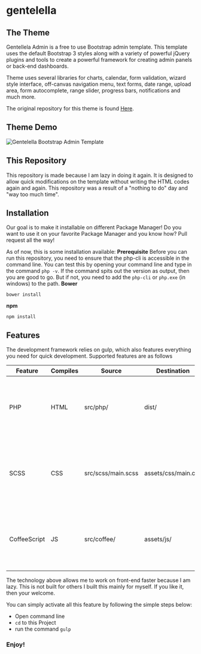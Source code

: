 # gentelella

## The Theme
Gentellela Admin is a free to use Bootstrap admin template.
This template uses the default Bootstrap 3 styles along with a variety of powerful jQuery plugins and tools to create a powerful framework for creating admin panels or back-end dashboards.

Theme uses several libraries for charts, calendar, form validation, wizard style interface, off-canvas navigation menu, text forms, date range, upload area, form autocomplete, range slider, progress bars, notifications and much more.

The original repository for this theme is found [Here](https://github.com/puikinsh/gentelella).

## Theme Demo
![Gentelella Bootstrap Admin Template](https://cdn.colorlib.com/wp/wp-content/uploads/sites/2/gentelella-admin-template-preview.jpg "Gentelella Theme Browser Preview")


## This Repository
This repository is made because I am lazy in doing it again. It is designed to allow quick modifications on the template without writing the HTML codes again and again. This repository was a result of a "nothing to do" day and "way too much time".



## Installation

Our goal is to make it installable on different Package Manager! Do you want to use it on your favorite Package Manager and you know how? Pull request all the way!

As of now, this is some installation available:
**Prerequisite**
Before you can run this repository, you need to ensure that the php-cli is accessible in the command line. You can test this by opening your command line and type in the command `php -v`. If the command spits out the version as output, then you are good to go. But if not, you need to add the `php-cli` or `php.exe` (in windows) to the path.
**Bower**
```
bower install
```
**npm**
```
npm install
```
## Features
The development framework relies on gulp, which also features everything you need for quick development. Supported features are as follows

| Feature | Compiles | Source | Destination | Description |
|--------------|----------|--------------------|---------------------|------------------------------------------------------------------------------------|
| PHP | HTML | src/php/ | dist/ | Compiles from PHP to HTML to allow easy modification and reduce code redundancy |
| SCSS | CSS | src/scss/main.scss | assets/css/main.css | Compiles from SCSS/SASS to CSS to allow easy modification and maintainance of CSS. |
| CoffeeScript | JS | src/coffee/ | assets/js/ | Compiles from CoffeeScript to JS. Allows quick modification and readability |

The technology above allows me to work on front-end faster because I am lazy. This is not built for others I built this mainly for myself. If you like it, then your welcome.

You can simply activate all this feature by following the simple steps below:
* Open command line
* `cd` to this Project
* run the command `gulp`

### Enjoy!
